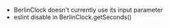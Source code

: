 - BerlinClock doesn't currently use its input parameter
- eslint disable in BerlinClock.getSeconds()
